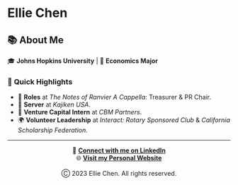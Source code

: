 # Ellie Chen

## 📚 **About Me**
🎓 **Johns Hopkins University** | 📘 **Economics Major**

### 🚀 **Quick Highlights**
- 🎵 **Roles** at *The Notes of Ranvier A Cappella*: Treasurer & PR Chair.
- 🍜 **Server** at *Kajiken USA*.
- 💼 **Venture Capital Intern** at *CBM Partners*.
- 🌍 **Volunteer Leadership** at *Interact: Rotary Sponsored Club* & *California Scholarship Federation*.

---

<div align="center">

🔗 [**Connect with me on LinkedIn**](https://www.linkedin.com/in/ellie-chen/)
<br>
🌐 [**Visit my Personal Website**](#)
<br><br>
Ⓒ 2023 Ellie Chen. All rights reserved.

</div>
